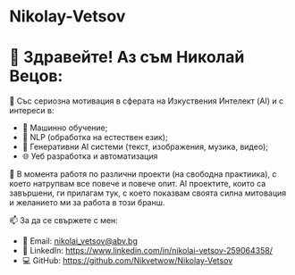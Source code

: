 # Nikolay-Vetsov
# 👋 Здравейте! Аз съм Николай Вецов:

🎯 Със сериозна мотивация в сферата на Изкуствения Интелект (AI) и с интереси в:

- 🤖 Машинно обучение;
- 🧠 NLP (обработка на естествен език);
- 🎨 Генеративни AI системи (текст, изображения, музика, видео); 
- 🌐 Уеб разработка и автоматизация  

🚀 В момента работя по различни проекти (на свободна практиика), с което натрупвам все повече и повече опит. AI проектите, които са завършени, ги прилагам тук, с което показвам своята силна митовация и желанието ми за работа в този бранш.

📫 За да се свържете с мен:  
- 📧 Email: nikolai_vetsov@abv.bg 
- 💼 LinkedIn: https://www.linkedin.com/in/nikolai-vetsov-259064358/
- 💻 GitHub: https://github.com/Nikvetwow/Nikolay-Vetsov
